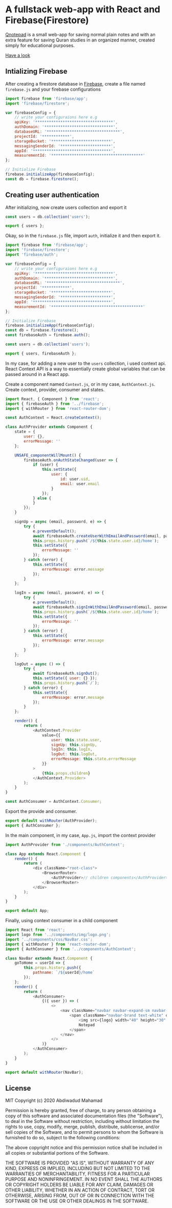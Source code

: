 # A fullstack web-app with React and Firebase(Firestore)

[Qnotepad](https://qnotepad.netlify.com/) is a small web-app for saving normal plain notes and with an extra feature for saving Quran studies in an organized manner, created simply for educational purposes.

[Have a look](https://qnotepad.netlify.com/)

## Intializing Firebase

After creating a firestore database in [Firebase](https://firebase.google.com/), create a file named `firebase.js` and your firebase configurations

```javascript
import firebase from 'firebase/app';
import 'firebase/firestore';

var firebaseConfig = {
	// write your configuraions here e.g
	apiKey: '**********************************',
	authDomain: '******************************',
	databaseURL: '********************************',
	projectId: '************',
	storageBucket: '**************************',
	messagingSenderId: '**********************',
	appId: '**********************************',
	measurementId: '****************************************'
};

// Initialize Firebase
firebase.initializeApp(firebaseConfig);
const db = firebase.firestore();
```

## Creating user authentication

After initializing, now create users collection and export it

```javascript
const users = db.collection('users');

export { users };
```

Okay, so in the `firebase.js` file, import `auth`, initialize it and then export it.

```javascript
import firebase from 'firebase/app';
import 'firebase/firestore';
import 'firebase/auth';

var firebaseConfig = {
	// write your configuraions here e.g
	apiKey: '**********************************',
	authDomain: '******************************',
	databaseURL: '********************************',
	projectId: '************',
	storageBucket: '**************************',
	messagingSenderId: '**********************',
	appId: '**********************************',
	measurementId: '****************************************'
};

// Initialize Firebase
firebase.initializeApp(firebaseConfig);
const db = firebase.firestore();
const firebaseAuth = firebase.auth();

const users = db.collection('users');

export { users, firebaseAuth };
```

In my case, for adding a new user to the `users` collection, i used context api. React Context API is a way to essentially create global variables that can be passed around in a React app.

Create a component named `Context.js`, or in my case, `AuthContext.js`. Create context, provider, consumer and states.

```javascript
import React, { Component } from 'react';
import { firebaseAuth } from '../firebase';
import { withRouter } from 'react-router-dom';

const AuthContext = React.createContext();

class AuthProvider extends Component {
	state = {
		user: {},
		errorMessage: ''
	};

	UNSAFE_componentWillMount() {
		firebaseAuth.onAuthStateChanged(user => {
			if (user) {
				this.setState({
					user: {
						id: user.uid,
						email: user.email
					}
				});
			} else {
			}
		});
	}

	signUp = async (email, password, e) => {
		try {
			e.preventDefault();
			await firebaseAuth.createUserWithEmailAndPassword(email, password);
			this.props.history.push(`/${this.state.user.id}/home`);
			this.setState({
				errorMessage: ''
			});
		} catch (error) {
			this.setState({
				errorMessage: error.message
			});
		}
	};

	logIn = async (email, password, e) => {
		try {
			e.preventDefault();
			await firebaseAuth.signInWithEmailAndPassword(email, password);
			this.props.history.push(`/${this.state.user.id}/home`);
			this.setState({
				errorMessage: ''
			});
		} catch (error) {
			this.setState({
				errorMessage: error.message
			});
		}
	};

	logOut = async () => {
		try {
			await firebaseAuth.signOut();
			this.setState({ user: {} });
			this.props.history.push(`/`);
		} catch (error) {
			this.setState({
				errorMessage: error.message
			});
		}
	};

	render() {
		return (
			<AuthContext.Provider
				value={{
					user: this.state.user,
					signUp: this.signUp,
					logIn: this.logIn,
					logOut: this.logOut,
					errorMessage: this.state.errorMessage
				}}
			>
				{this.props.children}
			</AuthContext.Provider>
		);
	}
}

const AuthConsumer = AuthContext.Consumer;
```

Export the provide and consumer.

```javascript
export default withRouter(AuthProvider);
export { AuthConsumer };
```

In the main component, in my case, `App.js`, import the context provider

```javascript
import AuthProvider from './components/AuthContext';

class App extends React.Component {
	render() {
		return (
			<div className="root-class">
				<BrowserRouter>
					<AuthProvider>// children components</AuthProvider>
				</BrowserRouter>
			</div>
		);
	}
}

export default App;
```

Finally, using context consumer in a child component

```javascript
import React from 'react';
import logo from '../components/img/logo.png';
import '../components/css/NavBar.css';
import { withRouter } from 'react-router-dom';
import { AuthConsumer } from '../components/AuthContext';

class NavBar extends React.Component {
	goToHome = userId => {
		this.props.history.push({
			pathname: `/${userId}/home`
		});
	};
	render() {
		return (
			<AuthConsumer>
				{({ user }) => (
					<>
						<nav className="navbar navbar-expand-sm navbar-light">
							<span className="navbar-brand text-white" onClick={() => this.goToHome(user.id)}>
								<img src={logo} width="40" height="30" alt="" />
								Notepad
							</span>
						</nav>
					</>
				)}
			</AuthConsumer>
		);
	}
}

export default withRouter(NavBar);
```

## License

MIT Copyright (c) 2020 Abdiwadud Mahamad

Permission is hereby granted, free of charge, to any person obtaining a copy of this software and associated documentation files (the "Software"), to deal in the Software without restriction, including without limitation the rights to use, copy, modify, merge, publish, distribute, sublicense, and/or sell copies of the Software, and to permit persons to whom the Software is furnished to do so, subject to the following conditions:

The above copyright notice and this permission notice shall be included in all copies or substantial portions of the Software.

THE SOFTWARE IS PROVIDED "AS IS", WITHOUT WARRANTY OF ANY KIND, EXPRESS OR IMPLIED, INCLUDING BUT NOT LIMITED TO THE WARRANTIES OF MERCHANTABILITY, FITNESS FOR A PARTICULAR PURPOSE AND NONINFRINGEMENT. IN NO EVENT SHALL THE AUTHORS OR COPYRIGHT HOLDERS BE LIABLE FOR ANY CLAIM, DAMAGES OR OTHER LIABILITY, WHETHER IN AN ACTION OF CONTRACT, TORT OR OTHERWISE, ARISING FROM, OUT OF OR IN CONNECTION WITH THE SOFTWARE OR THE USE OR OTHER DEALINGS IN THE SOFTWARE.
